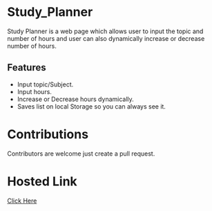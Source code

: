 <!-- @format -->

# Study_Planner

Study Planner is a web page which allows user to input the topic and number of hours and user can also dynamically increase or decrease number of hours.

## Features

- Input topic/Subject.
- Input hours.
- Increase or Decrease hours dynamically.
- Saves list on local Storage so you can always see it.

# Contributions

Contributors are welcome just create a pull request.

# Hosted Link

[Click Here]()
